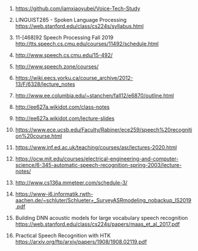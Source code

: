 1. https://github.com/iamxiaoyubei/Voice-Tech-Study

2. LINGUIST285 - Spoken Language Processing
https://web.stanford.edu/class/cs224s/syllabus.html

3. 11-[468]92 Speech Processing Fall 2019
http://tts.speech.cs.cmu.edu/courses/11492/schedule.html

4. http://www.speech.cs.cmu.edu/15-492/

5. http://www.speech.zone/courses/

6. https://wiki.eecs.yorku.ca/course_archive/2012-13/F/6328/lecture_notes

7. http://www.ee.columbia.edu/~stanchen/fall12/e6870/outline.html

8. http://ee627a.wikidot.com/class-notes 

9. http://ee627a.wikidot.com/lecture-slides 

10. https://www.ece.ucsb.edu/Faculty/Rabiner/ece259/speech%20recognition%20course.html

11. https://www.inf.ed.ac.uk/teaching/courses/asr/lectures-2020.html

12. https://ocw.mit.edu/courses/electrical-engineering-and-computer-science/6-345-automatic-speech-recognition-spring-2003/lecture-notes/

13. http://www.cs136a.mmeteer.com/schedule-3/

14. https://www-i6.informatik.rwth-aachen.de/~schluter/Schlueter+_SurveyASRmodeling_nobackup_IS2019.pdf

15. Building DNN acoustic models for large vocabulary speech recognition
https://web.stanford.edu/class/cs224s/papers/maas_et_al_2017.pdf

16. Practical Speech Recognition with HTK
https://arxiv.org/ftp/arxiv/papers/1908/1908.02119.pdf







